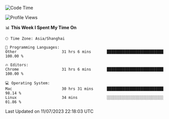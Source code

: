 <!--START_SECTION:waka-->
![Code Time](http://img.shields.io/badge/Code%20Time-903%20hrs%2024%20mins-blue)

![Profile Views](http://img.shields.io/badge/Profile%20Views-0-blue)

📊 **This Week I Spent My Time On** 

```text
🕑︎ Time Zone: Asia/Shanghai

💬 Programming Languages: 
Other                    31 hrs 6 mins       █████████████████████████   100.00 % 

🔥 Editors: 
Chrome                   31 hrs 6 mins       █████████████████████████   100.00 % 

💻 Operating System: 
Mac                      30 hrs 31 mins      █████████████████████████   98.14 % 
Linux                    34 mins             ░░░░░░░░░░░░░░░░░░░░░░░░░   01.86 % 
```


 Last Updated on 11/07/2023 22:18:03 UTC
<!--END_SECTION:waka-->